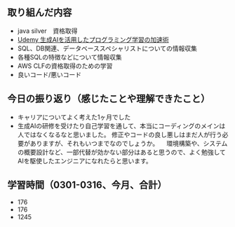 
## 取り組んだ内容

- java silver　資格取得
- [Udemy 生成AIを活用したプログラミング学習の加速術](https://www.udemy.com/course/ai-programming/?couponCode=ST8MT220425G2)
- SQL、DB関連、データベーススペシャリストについての情報収集
- 各種SQLの特徴などについて情報収集
- AWS CLFの資格取得のための学習
- 良いコード/悪いコード

## 今日の振り返り（感じたことや理解できたこと）

- キャリアについてよく考えた1ヶ月でした
- 生成AIの研修を受けたり自己学習を通して、本当にコーディングのメインは人ではなくなるなと思いました。
  修正やコードの良し悪しはまだ人が行う必要がありますが、それもいつまでなのでしょうか。
　環境構築や、システムの概要設計など、一部代替が効かない部分はあると思うので、よく勉強してAIを駆使したエンジニアになれたらと思います。

## 学習時間（0301-0316、今月、合計）

- 176
- 176
- 1245
